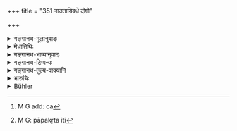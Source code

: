 +++
title = "351 नाततायिवधे दोषो"

+++

<details><summary>गङ्गानथ-मूलानुवादः</summary>

No evil of any kind accrues to the slayer for killing a desperado, either openly or secretly; as it is only Fury recoiling upon Fury.—(361)
</details>

<details><summary>मेधातिथिः</summary>

**न कश्चन** इति- नाधर्मो न दण्डो न प्रायश्चित्तम् इति । **प्रकाशं** जनसमक्षम्, **अप्रकाशं** विषादिदानेन येन केनचिद् उपायेन । **मन्युः** क्रोधाभिमानिदेवता, असौ **मन्युम् ऋच्छति** । नात्र हन्तृहन्तव्यभावो ऽस्ति । पुरुषयोर् अर्थ आततायिक्रोध इतरेण हन्यत इत्य् अर्थवादो ऽयं । यथा प्रतिग्रहकामः "को मह्यं ददातु, नाहं प्रतिग्रहीता, न त्वं दाता, ततश् च कुतः प्रतिग्रहदोषो माम" एवम् अत्रापि । इह साहसिके दण्डो नाम्नातः । स दण्डपारुष्ये[^१८२] द्रष्टव्यः । इह त्व् अधिकतरः, यत उक्तम् "विज्ञेयः पापकृत्तमः" (म्ध् ८.३४५) इति[^१८३] ॥ ८.३५१ ॥


[^१८३]:
     M G: pāpakṛta iti


[^१८२]:
     M G add: ca
</details>

<details><summary>गङ्गानथ-भाष्यानुवादः</summary>

‘*No evil of any kind*’—*i.e*., no sin, no punishment, no expiatory rites.

‘*Openly*’—in the presence of other people;—‘*secretly*’ by administering poison, etc.;—*i.e*., by whatever means.

‘*Fury*’—the deity of anger—‘*recoils upon Fury*’;—so that there is no relation of ‘slayer’ and ‘slain’ between the two *persons*; since it is the desperado’s *anger* that is killed by the *anger* of the other person.

‘This is purely declamatory; being analogous to the following speech of the person who is seeking for gifts and says—‘Who will give to me? I am not the *receiver*, nor you the *giver*; so that there would be nothing wrong in the acceptance of the gift.’

In connection with the desperado mentioned in this text, the author has not laid down any penalties that should be indicted upon him for committing an act of violence. That has got to be found in the section on ‘Hurt’; it is something over and above it that has been laid down here, in view of his being the ‘worst offender’; as said above (345).—(351)
</details>

<details><summary>गङ्गानथ-टिप्पन्यः</summary>

This verse is quoted in *Mitākṣarā* (2.286) as permitting the wielding
of weapons by the Brāhmaṇas;—in *Nītimayūkha* (p. 77);—and in
*Prāyaścittaviveka* (p. 60), which explains the last clause to mean that
‘the case is not that of one man killing another, but the animosity of
one man (the killer) destroying the animosity of another (the killed);’
it adds Vaśiṣṭha’s definition of the *ātatāyin*—‘one who sets fire to
houses, or administers poison, or who is going to strike with a weapon,
or who robs one of his property, or who takes forcible possession of
one’s fields, or of one’s wife,—these six are *ātatāyins*.’
</details>

<details><summary>गङ्गानथ-तुल्य-वाक्यानि</summary>

**(verses 8.350-351)  
**

See Comparative notes for [Verse
8.350].
</details>

<details><summary>भारुचिः</summary>

मन्युः क्रोधो वध्यस्य, तं घातकमन्युः क्रोध ऋच्छति निवर्तयति । साहसप्रशंसार्थं चेदं श्लोकद्वयम् । तत्प्रशंसा च राजदण्डनिवृत्त्यर्था । एवं चास्यानेनाततायिवधे राजदण्डाभाववत् प्रत्यवायाभावो ऽपि गम्यते । तथा च व्यासो भीष्मजामदग्न्यरामसंवादे-



> यो हन्यात् समरे क्रुद्धो युद्ध्यन्तम् अपलायिनम् ।   
> ब्रह्महत्या न तस्यास्ति इति दर्मेषु निश्चयः ॥ इति ।

ईषत्प्रत्यवायायान्ये ऽत्रातत्यिनो गुर्वादयो ऽपि वध्या भवन्तीति शिष्टानाम् अप्य् आततायिनां वधम् इच्छन्ति । अपरे हीनाततायिवधं निर्विकल्पं मन्यन्ते, समे तु विकल्प आत्मनः परस्य वा विशिष्टे आत्मत्यागद एवाकुशलारम्भसामर्थाद् इति । तद् एतद् यथासंभवम् उक्तपरिहारं पूर्वश्लोकविवरण एवेति । साहसस्य च प्रतिषेध एवात्र श्रूयते, न तु दण्डविधिः कश्चिद्, यतः अल्पमध्यमोत्तमापराधेषु साहसिकस्य यथाक्रमं प्रथममध्यमोत्तमसाहसदण्डा एव यथापरिभाषिताः स्युः । अथ वा स्तेयसादृश्यात् साहसिके ऽपि तस्यानुक्तो ऽपि सामर्थ्यात् स्तेयदण्डविकल्पः स्याद् इति ॥ ८.३५० ॥
</details>

<details><summary>Bühler</summary>

351	By killing an assassin the slayer incurs no guilt, whether (he does it) publicly or secretly; in that case fury recoils upon fury.
</details>
